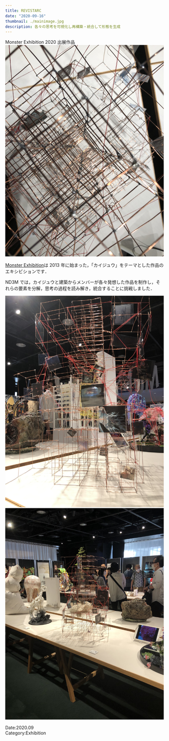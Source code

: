 ```yaml
---
title: REVISTARC
date: "2020-09-16"
thumbnail: ./mainimage.jpg
description: 各々の思考を可視化し再構築・統合して形態を生成
---
```



Monster Exhibition 2020 出展作品
![image1](image1.jpg)

[Monster Exhibition](https://monsterex.info/)は 2013 年に始まった，「カイジュウ」をテーマとした作品のエキシビションです．

ND3M では，カイジュウと建築からメンバーが各々発想した作品を制作し，それらの要素を分解，思考の過程を読み解き，統合することに挑戦しました．

![image2](image2.jpg)
![image3](image3.jpg)

Date:2020.09<br> 
Category:Exhibition
